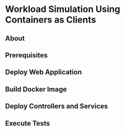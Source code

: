 # Workload Simulation Using Containers as Clients

## About

## Prerequisites

## Deploy Web Application

## Build Docker Image

## Deploy Controllers and Services

## Execute Tests
